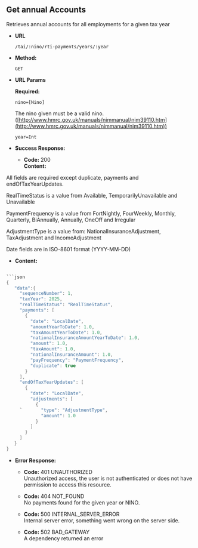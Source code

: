 Get annual Accounts
----
Retrieves annual accounts for all employments for a given tax year

* **URL**

  `/tai/:nino/rti-payments/years/:year `

* **Method:**

  `GET`

*  **URL Params**

   **Required:**

   `nino=[Nino]`

   The nino given must be a valid nino. ([http://www.hmrc.gov.uk/manuals/nimmanual/nim39110.htm](http://www.hmrc.gov.uk/manuals/nimmanual/nim39110.htm))

   `year=Int`

* **Success Response:**

    * **Code:** 200 <br />
      **Content:**

All fields are required except duplicate, payments and endOfTaxYearUpdates.

RealTimeStatus is a value from Available, TemporarilyUnavailable and Unavailable

PaymentFrequency is a value from FortNightly, FourWeekly, Monthly, Quarterly, BiAnnually, Annually, OneOff and Irregular

AdjustmentType is a value from: NationalInsuranceAdjustment, TaxAdjustment and IncomeAdjustment

Date fields are in ISO-8601 format (YYYY-MM-DD)
* **Content:**

```scala

```json
{
   "data":{
     "sequenceNumber": 1,
     "taxYear": 2025,
     "realTimeStatus": "RealTimeStatus",
     "payments": [
       {
         "date": "LocalDate",
         "amountYearToDate": 1.0,
         "taxAmountYearToDate": 1.0,
         "nationalInsuranceAmountYearToDate": 1.0,
         "amount": 1.0,
         "taxAmount": 1.0,
         "nationalInsuranceAmount": 1.0,
         "payFrequency": "PaymentFrequency",
         "duplicate": true
       }
     ],
     "endOfTaxYearUpdates": [
       {
         "date": "LocalDate", 
         "adjustments": [ 
           {
     `       "type": "AdjustmentType", 
             "amount": 1.0
           }
         ]
       }
     ]
   }
}
```

* **Error Response:**

    * **Code:** 401 UNAUTHORIZED <br />
      Unauthorized access, the user is not authenticated or does not have permission to access this resource. <br />

    * **Code:** 404 NOT_FOUND <br />
      No payments found for the given year or NINO.<br />

    * **Code:** 500 INTERNAL_SERVER_ERROR <br />
      Internal server error, something went wrong on the server side. <br />

    * **Code:** 502 BAD_GATEWAY <br />
      A dependency returned an error <br />

